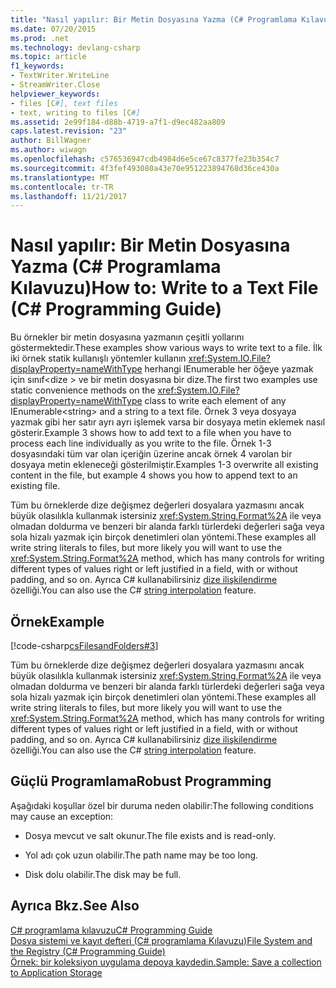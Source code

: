 ```yaml
---
title: "Nasıl yapılır: Bir Metin Dosyasına Yazma (C# Programlama Kılavuzu)"
ms.date: 07/20/2015
ms.prod: .net
ms.technology: devlang-csharp
ms.topic: article
f1_keywords:
- TextWriter.WriteLine
- StreamWriter.Close
helpviewer_keywords:
- files [C#], text files
- text, writing to files [C#]
ms.assetid: 2e99f184-d88b-4719-a7f1-d9ec482aa809
caps.latest.revision: "23"
author: BillWagner
ms.author: wiwagn
ms.openlocfilehash: c576536947cdb4984d6e5ce67c8377fe23b354c7
ms.sourcegitcommit: 4f3fef493080a43e70e951223894768d36ce430a
ms.translationtype: MT
ms.contentlocale: tr-TR
ms.lasthandoff: 11/21/2017
---
```

# <a name="how-to-write-to-a-text-file-c-programming-guide"></a><span data-ttu-id="043c1-102">Nasıl yapılır: Bir Metin Dosyasına Yazma (C# Programlama Kılavuzu)</span><span class="sxs-lookup"><span data-stu-id="043c1-102">How to: Write to a Text File (C# Programming Guide)</span></span>
<span data-ttu-id="043c1-103">Bu örnekler bir metin dosyasına yazmanın çeşitli yollarını göstermektedir.</span><span class="sxs-lookup"><span data-stu-id="043c1-103">These examples show various ways to write text to a file.</span></span>  <span data-ttu-id="043c1-104">İlk iki örnek statik kullanışlı yöntemler kullanın <xref:System.IO.File?displayProperty=nameWithType> herhangi IEnumerable her öğeye yazmak için sınıf\<dize > ve bir metin dosyasına bir dize.</span><span class="sxs-lookup"><span data-stu-id="043c1-104">The first two examples use static convenience methods on the <xref:System.IO.File?displayProperty=nameWithType> class to write each element of any IEnumerable\<string> and a string to a text file.</span></span>  <span data-ttu-id="043c1-105">Örnek 3 veya dosyaya yazmak gibi her satır ayrı ayrı işlemek varsa bir dosyaya metin eklemek nasıl gösterir.</span><span class="sxs-lookup"><span data-stu-id="043c1-105">Example 3 shows how to add text to a file when you have to process each line individually as you write to the file.</span></span>  <span data-ttu-id="043c1-106">Örnek 1-3 dosyasındaki tüm var olan içeriğin üzerine ancak örnek 4 varolan bir dosyaya metin ekleneceği gösterilmiştir.</span><span class="sxs-lookup"><span data-stu-id="043c1-106">Examples 1-3 overwrite all existing content in the file, but example 4 shows you how to append text to an existing file.</span></span>  
  
 <span data-ttu-id="043c1-107">Tüm bu örneklerde dize değişmez değerleri dosyalara yazmasını ancak büyük olasılıkla kullanmak istersiniz <xref:System.String.Format%2A> ile veya olmadan doldurma ve benzeri bir alanda farklı türlerdeki değerleri sağa veya sola hizalı yazmak için birçok denetimleri olan yöntemi.</span><span class="sxs-lookup"><span data-stu-id="043c1-107">These examples all write string literals to files, but more likely you will want to use the <xref:System.String.Format%2A> method, which has many controls for writing different types of values  right or left justified in a field, with or without padding, and so on.</span></span>  <span data-ttu-id="043c1-108">Ayrıca C# kullanabilirsiniz [dize ilişkilendirme](../../../csharp/language-reference/keywords/interpolated-strings.md) özelliği.</span><span class="sxs-lookup"><span data-stu-id="043c1-108">You can also use the C# [string interpolation](../../../csharp/language-reference/keywords/interpolated-strings.md) feature.</span></span>  
  
## <a name="example"></a><span data-ttu-id="043c1-109">Örnek</span><span class="sxs-lookup"><span data-stu-id="043c1-109">Example</span></span>  
 [!code-csharp[csFilesandFolders#3](../../../csharp/programming-guide/file-system/codesnippet/CSharp/how-to-write-to-a-text-file_1.cs)]  
  
 <span data-ttu-id="043c1-110">Tüm bu örneklerde dize değişmez değerleri dosyalara yazmasını ancak büyük olasılıkla kullanmak istersiniz <xref:System.String.Format%2A> ile veya olmadan doldurma ve benzeri bir alanda farklı türlerdeki değerleri sağa veya sola hizalı yazmak için birçok denetimleri olan yöntemi.</span><span class="sxs-lookup"><span data-stu-id="043c1-110">These examples all write string literals to files, but more likely you will want to use the <xref:System.String.Format%2A> method, which has many controls for writing different types of values  right or left justified in a field, with or without padding, and so on.</span></span>  <span data-ttu-id="043c1-111">Ayrıca C# kullanabilirsiniz [dize ilişkilendirme](../../../csharp/language-reference/keywords/interpolated-strings.md) özelliği.</span><span class="sxs-lookup"><span data-stu-id="043c1-111">You can also use the C# [string interpolation](../../../csharp/language-reference/keywords/interpolated-strings.md) feature.</span></span>  
  
## <a name="robust-programming"></a><span data-ttu-id="043c1-112">Güçlü Programlama</span><span class="sxs-lookup"><span data-stu-id="043c1-112">Robust Programming</span></span>  
 <span data-ttu-id="043c1-113">Aşağıdaki koşullar özel bir duruma neden olabilir:</span><span class="sxs-lookup"><span data-stu-id="043c1-113">The following conditions may cause an exception:</span></span>  
  
-   <span data-ttu-id="043c1-114">Dosya mevcut ve salt okunur.</span><span class="sxs-lookup"><span data-stu-id="043c1-114">The file exists and is read-only.</span></span>  
  
-   <span data-ttu-id="043c1-115">Yol adı çok uzun olabilir.</span><span class="sxs-lookup"><span data-stu-id="043c1-115">The path name may be too long.</span></span>  
  
-   <span data-ttu-id="043c1-116">Disk dolu olabilir.</span><span class="sxs-lookup"><span data-stu-id="043c1-116">The disk may be full.</span></span>  
  
## <a name="see-also"></a><span data-ttu-id="043c1-117">Ayrıca Bkz.</span><span class="sxs-lookup"><span data-stu-id="043c1-117">See Also</span></span>  
 [<span data-ttu-id="043c1-118">C# programlama kılavuzu</span><span class="sxs-lookup"><span data-stu-id="043c1-118">C# Programming Guide</span></span>](../../../csharp/programming-guide/index.md)  
 [<span data-ttu-id="043c1-119">Dosya sistemi ve kayıt defteri (C# programlama Kılavuzu)</span><span class="sxs-lookup"><span data-stu-id="043c1-119">File System and the Registry (C# Programming Guide)</span></span>](../../../csharp/programming-guide/file-system/index.md)  
 [<span data-ttu-id="043c1-120">Örnek: bir koleksiyon uygulama depoya kaydedin.</span><span class="sxs-lookup"><span data-stu-id="043c1-120">Sample: Save a collection to Application Storage</span></span>](http://code.msdn.microsoft.com/CSWinStoreAppSaveCollection-bed5d6e6)
